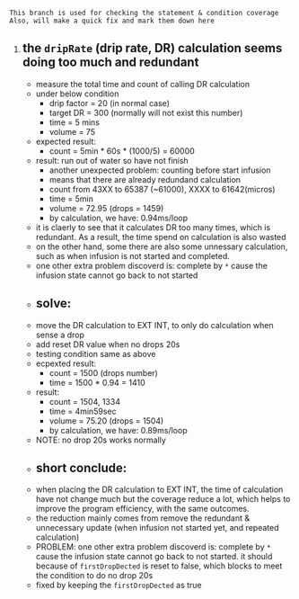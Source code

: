     This branch is used for checking the statement & condition coverage
    Also, will make a quick fix and mark them down here

1. ## the `dripRate` (drip rate, DR) calculation seems doing too much and redundant
    - measure the total time and count of calling DR calculation
    - under below condition
        - drip factor = 20 (in normal case)
        - target DR = 300 (normally will not exist this number)
        - time = 5 mins
        - volume = 75
    - expected result:
        - count = 5min * 60s * (1000/5) = 60000
    - result: run out of water so have not finish
        - another unexpected problem: counting before start infusion
        - means that there are already redundand calculation
        - count from 43XX to 65387 (~61000), XXXX to 61642(micros)
        - time = 5min
        - volume = 72.95 (drops = 1459)
        - by calculation, we have: 0.94ms/loop
    - it is claerly to see that it calculates DR too many times, which is redundant. As a result, the time spend on calculation is also wasted
    - on the other hand, some there are also some unnessary calculation, such as when infusion is not started and completed.
    - one other extra problem discoverd is: complete by `*` cause the infusion state cannot go back to not started
    - ## solve:
    - move the DR calculation to EXT INT, to only do calculation when sense a drop
    - add reset DR value when no drops 20s
    - testing condition same as above
    - ecpexted result:
        - count = 1500 (drops number)
        - time = 1500 * 0.94 = 1410
    - result:
        - count = 1504, 1334
        - time = 4min59sec
        - volume = 75.20 (drops = 1504)
        - by calculation, we have: 0.89ms/loop
    - NOTE: no drop 20s works normally
    - ## short conclude: 
    - when placing the DR calculation to EXT INT, the time of calculation have not change much but the coverage reduce a lot, which helps to improve the program efficiency, with the same outcomes.
    - the reduction mainly comes from remove the redundant & unnecessary update (when infusion not started yet, and repeated calculation)
    - PROBLEM: one other extra problem discoverd is: complete by `*` cause the infusion state cannot go back to not started. it should because of `firstDropDected` is reset to false, which blocks to meet the condition to do no drop 20s
    - fixed by keeping the `firstDropDected` as true
